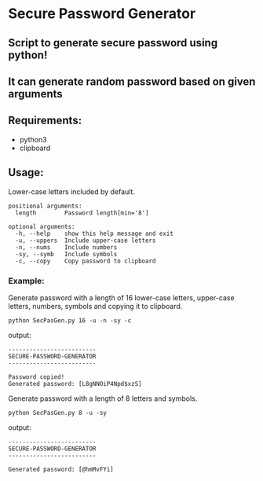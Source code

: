 
# Secure Password Generator

## Script to generate secure password using python!

## It can generate random password based on given arguments
## Requirements:
- python3
- clipboard
## Usage:

Lower-case letters included by default.
```usage
positional arguments:
  length        Password length[min='8']

optional arguments:
  -h, --help    show this help message and exit
  -u, --uppers  Include upper-case letters
  -n, --nums    Include numbers
  -sy, --symb   Include symbols
  -c, --copy    Copy password to clipboard
```

### Example:
Generate password with a length of 16 lower-case letters, upper-case letters, numbers, symbols and copying it to clipboard.

`python SecPasGen.py 16 -u -n -sy -c`

output:
```
-------------------------
SECURE-PASSWORD-GENERATOR
-------------------------

Password copied!
Generated password: [L8gNNOiP4Npd$xzS]
```
Generate password with a length of 8 letters and symbols.

`python SecPasGen.py 8 -u -sy`

output:
```
-------------------------
SECURE-PASSWORD-GENERATOR
-------------------------

Generated password: [@hmMvFYi]
```
